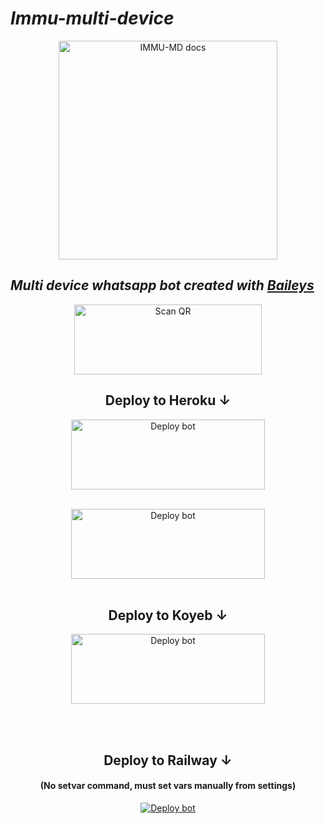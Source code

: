 # _Immu-multi-device_

<p align="center">
  <a href="https://github.com/immumdbot/IMMU-MD">
    <img alt="IMMU-MD docs" height="350" src="https://i.ibb.co/XM2ZzFY/IMG-20250622-WA0006.jpg">
  </a>
</p>

## _Multi device whatsapp bot created with [Baileys](https://github.com/whiskeysockets/Baileys)_
  
<div align="center">
   
<a href="https://immu-session.onrender.com"><img align="center" src="https://i.imgur.com/dzPTA6u.png" alt="Scan QR" height="112" width="300" /></a><br>

</div>


<div align="center">

## Deploy to Heroku ↓

<a href="https://github.com/immumdbot/IMMU-MD/fork" target="blank"><img align="center" src="https://i.imgur.com/cxaSEWe.png" alt="Deploy bot" height="112" width="310" /></a>
  <div>
<br>
<a href="https://dashboard.heroku.com/new?template=https://github.com/immumdbot/IMMU-MD" target="blank"><img align="center" src="https://i.imgur.com/6rs61MY.png" alt="Deploy bot" height="112" width="310" /></a>
  <div>
<br>

## Deploy to Koyeb ↓

<a href="heroku.com/deploy?template=" target="blank"><img align="center" src="https://i.imgur.com/PNoLtFq.png" alt="Deploy bot" height="112" width="310" /></a>
  <div>
<br>
<div>
  <br>


## Deploy to Railway ↓
#### (No setvar command, must set vars manually from settings)
<a href="https://railway.app/" target="blank"><img align="center" src="https://railway.app/button.svg" alt="Deploy bot" height="" width="" /></a>
  <div>
<br>
<div>
  <br>
